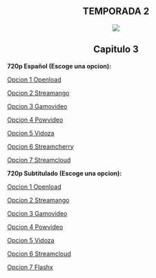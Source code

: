 ## <div align="center">TEMPORADA 2
<div align="center"><img src="https://image.tmdb.org/t/p/w780/srylCl7qShAqDGEl1KY9E1wrDsf.jpg"></div>

## <div align="center">Capitulo 3</center></div>

<b>720p Español (Escoge una opcion):</b>

<a href="https://openload.co/f/Zs7oO0vHnQk/">Opcion 1 Openload</a>

<a href="https://streamango.com/f/mdqokflcfarttmnt/">Opcion 2 Streamango</a>

<a href="http://gamovideo.com/k4ufo05zezvy">Opcion 3 Gamovideo</a>

<a href="http://powvideo.net/m2xgmhsmjdld">Opcion 4 Powvideo</a>

<a href="https://vidoza.net/nwjiwcqtut0t.html">Opcion 5 Vidoza</a>

<a href="https://streamcherry.com/f/nabkksrclrnqeeaa/">Opcion 6 Streamcherry</a>

<a href="http://streamcloud.eu/2kufko52ifkc">Opcion 7 Streamcloud</a>

<b>720p Subtitulado (Escoge una opcion):</b>

<a href="https://openload.co/f/jOEf4QQxFac/">Opcion 1 Openload</a>

<a href="https://streamango.com/f/mdtpqbckmaodpbqd/">Opcion 2 Streamango</a>

<a href="http://gamovideo.com/ydu70byt4aqc">Opcion 3 Gamovideo</a>

<a href="http://powvideo.net/v8wzrkhb17eb">Opcion 4 Powvideo</a>

<a href="https://vidoza.net/xc4kh67n1ux6.html">Opcion 5 Vidoza</a>

<a href="http://streamcloud.eu/8g3x3bjyt0i6">Opcion 6 Streamcloud</a>

<a href="https://www.flashx.tv/1may1js93p1i.html">Opcion 7 Flashx</a>
